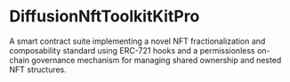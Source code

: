 # DiffusionNftToolkitKitPro
A smart contract suite implementing a novel NFT fractionalization and composability standard using ERC-721 hooks and a permissionless on-chain governance mechanism for managing shared ownership and nested NFT structures.
